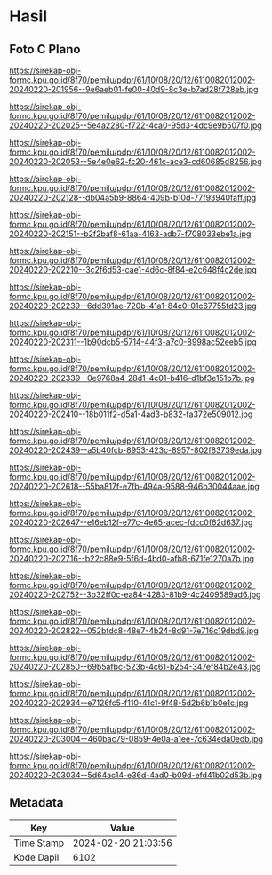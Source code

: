 # Hasil

## Foto C Plano

https://sirekap-obj-formc.kpu.go.id/8f70/pemilu/pdpr/61/10/08/20/12/6110082012002-20240220-201956--9e6aeb01-fe00-40d9-8c3e-b7ad28f728eb.jpg

https://sirekap-obj-formc.kpu.go.id/8f70/pemilu/pdpr/61/10/08/20/12/6110082012002-20240220-202025--5e4a2280-f722-4ca0-95d3-4dc9e9b507f0.jpg

https://sirekap-obj-formc.kpu.go.id/8f70/pemilu/pdpr/61/10/08/20/12/6110082012002-20240220-202053--5e4e0e62-fc20-461c-ace3-cd60685d8256.jpg

https://sirekap-obj-formc.kpu.go.id/8f70/pemilu/pdpr/61/10/08/20/12/6110082012002-20240220-202128--db04a5b9-8864-409b-b10d-77f93940faff.jpg

https://sirekap-obj-formc.kpu.go.id/8f70/pemilu/pdpr/61/10/08/20/12/6110082012002-20240220-202151--b2f2baf8-61aa-4163-adb7-f708033ebe1a.jpg

https://sirekap-obj-formc.kpu.go.id/8f70/pemilu/pdpr/61/10/08/20/12/6110082012002-20240220-202210--3c2f6d53-cae1-4d6c-8f84-e2c648f4c2de.jpg

https://sirekap-obj-formc.kpu.go.id/8f70/pemilu/pdpr/61/10/08/20/12/6110082012002-20240220-202239--6dd391ae-720b-41a1-84c0-01c67755fd23.jpg

https://sirekap-obj-formc.kpu.go.id/8f70/pemilu/pdpr/61/10/08/20/12/6110082012002-20240220-202311--1b90dcb5-5714-44f3-a7c0-8998ac52eeb5.jpg

https://sirekap-obj-formc.kpu.go.id/8f70/pemilu/pdpr/61/10/08/20/12/6110082012002-20240220-202339--0e9768a4-28d1-4c01-b416-d1bf3e151b7b.jpg

https://sirekap-obj-formc.kpu.go.id/8f70/pemilu/pdpr/61/10/08/20/12/6110082012002-20240220-202410--18b011f2-d5a1-4ad3-b832-fa372e509012.jpg

https://sirekap-obj-formc.kpu.go.id/8f70/pemilu/pdpr/61/10/08/20/12/6110082012002-20240220-202439--a5b40fcb-8953-423c-8957-802f83739eda.jpg

https://sirekap-obj-formc.kpu.go.id/8f70/pemilu/pdpr/61/10/08/20/12/6110082012002-20240220-202618--55ba817f-e7fb-494a-9588-946b30044aae.jpg

https://sirekap-obj-formc.kpu.go.id/8f70/pemilu/pdpr/61/10/08/20/12/6110082012002-20240220-202647--e16eb12f-e77c-4e65-acec-fdcc0f62d637.jpg

https://sirekap-obj-formc.kpu.go.id/8f70/pemilu/pdpr/61/10/08/20/12/6110082012002-20240220-202716--b22c88e9-5f6d-4bd0-afb8-671fe1270a7b.jpg

https://sirekap-obj-formc.kpu.go.id/8f70/pemilu/pdpr/61/10/08/20/12/6110082012002-20240220-202752--3b32ff0c-ea84-4283-81b9-4c2409589ad6.jpg

https://sirekap-obj-formc.kpu.go.id/8f70/pemilu/pdpr/61/10/08/20/12/6110082012002-20240220-202822--052bfdc8-48e7-4b24-8d91-7e716c19dbd9.jpg

https://sirekap-obj-formc.kpu.go.id/8f70/pemilu/pdpr/61/10/08/20/12/6110082012002-20240220-202850--69b5afbc-523b-4c61-b254-347ef84b2e43.jpg

https://sirekap-obj-formc.kpu.go.id/8f70/pemilu/pdpr/61/10/08/20/12/6110082012002-20240220-202934--e7126fc5-f110-41c1-9f48-5d2b6b1b0e1c.jpg

https://sirekap-obj-formc.kpu.go.id/8f70/pemilu/pdpr/61/10/08/20/12/6110082012002-20240220-203004--460bac79-0859-4e0a-a1ee-7c634eda0edb.jpg

https://sirekap-obj-formc.kpu.go.id/8f70/pemilu/pdpr/61/10/08/20/12/6110082012002-20240220-203034--5d64ac14-e36d-4ad0-b09d-efd41b02d53b.jpg


## Metadata

| Key        | Value               |
| ---------- | ------------------- |
| Time Stamp | 2024-02-20 21:03:56 |
| Kode Dapil | 6102                |



